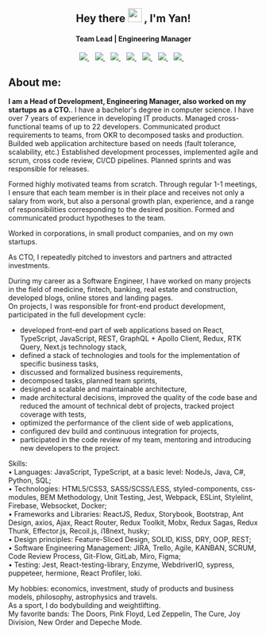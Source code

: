 <!--
**evolurity/evolurity** is a ✨ _special_ ✨ repository because its `README.md` (this file) appears on your GitHub profile.

Here are some ideas to get you started:

- 🔭 I’m currently working on ...
- 🌱 I’m currently learning ...
- 👯 I’m looking to collaborate on ...
- 🤔 I’m looking for help with ...
- 💬 Ask me about ...
- 📫 How to reach me: ...
- 😄 Pronouns: ...
- ⚡ Fun fact: ...
-->
<h2 align="center">
  Hey there <img src="https://media.giphy.com/media/hvRJCLFzcasrR4ia7z/giphy.gif" width="28"> , I'm Yan! 
</h2>

<h4 align='center'>
  Team Lead | Engineering Manager
</h4>


<p align='center'>
  <a href="https://www.linkedin.com/in/nerovny/">
    <img src="https://img.shields.io/badge/linkedin-%230077B5.svg?&style=flat&logo=linkedin&logoColor=white" />
  </a>&nbsp;&nbsp;
  <a href="https://www.instagram.com/nerovny/">
    <img src="https://img.shields.io/badge/instagram-FF00FF.svg?&style=flat&logo=instagram&logoColor=white" />
  </a>&nbsp;&nbsp;
  <a href="https://vk.com/evolurity">
    <img src="https://img.shields.io/badge/vk-%230077B5.svg?&style=flat&logo=vk&logoColor=white" />
  </a>&nbsp;&nbsp;
  <a href="https://t.me/nerovny">
    <img src="https://img.shields.io/badge/telegram-%230077B5.svg?&style=flat&logo=telegram&logoColor=white" />
  </a>&nbsp;&nbsp;
<a href="https://www.facebook.com/evolurity/">
    <img src="https://img.shields.io/badge/facebook-%231DA1F2.svg?&style=flat&logo=facebook&logoColor=white" />        
  </a>&nbsp;&nbsp;
  <a href="https://twitter.com/nerovny">
    <img src="https://img.shields.io/badge/twitter-%231DA1F2.svg?&style=flat&logo=twitter&logoColor=white" />        
  </a>&nbsp;&nbsp;
  <a href="https://www.codewars.com/users/nerovny">
    <img src="https://www.codewars.com/users/nerovny/badges/small" />        
  </a>&nbsp;&nbsp;
</p>

<!-- <p align="center">
  <a href="https://github.com/evolurity">
    <img alt="followers" title="Follow me on Github" src="https://img.shields.io/github/followers/evolurity?color=236ad3&labelColor=1155ba&style=for-the-badge&logo=github&label=Follow"/></a>
  <a href="https://twitter.com/evolurity">
    <img alt="followers" title="Follow me on Twitter" src="https://img.shields.io/twitter/follow/evolurity?color=55960c&labelColor=488207&label=Follow&logo=twitter&logoColor=white&style=for-the-badge"/></a>
  </p> -->



##  About me:
<p>
  <b>I am a Head of Development, Engineering Manager, also worked on my startups as a CTO.</b>. I have a bachelor's degree in computer science.
I have over 7 years of experience in developing IT products.
Managed cross-functional teams of up to 22 developers.
Communicated product requirements to teams, from OKR to decomposed tasks and production.
Builded web application architecture based on needs (fault tolerance, scalability, etc.)
Established development processes, implemented agile and scrum, cross code review, CI/CD pipelines.
Planned sprints and was responsible for releases.

Formed highly motivated teams from scratch.
Through regular 1-1 meetings, I ensure that each team member is in their place and receives not only a salary from work, but also a personal growth plan, experience, and a range of responsibilities corresponding to the desired position.
Formed and communicated product hypotheses to the team.

Worked in corporations, in small product companies, and on my own startups.

As CTO, I repeatedly pitched to investors and partners and attracted investments.

During my career as a Software Engineer, I have worked on many projects in the field of medicine, fintech, banking, real estate and construction, developed blogs, online stores and landing pages. <br>
  On projects, I was responsible for front-end product development, participated in the full development cycle: <br>
  - developed front-end part of web applications based on React, TypeScript, JavaScript, REST, GraphQL + Apollo Client, Redux, RTK Query, Next.js technology stack, <br>
  - defined a stack of technologies and tools for the implementation of specific business tasks, <br>
  - discussed and formalized business requirements, <br>
  - decomposed tasks, planned team sprints, <br>
  - designed a scalable and maintainable architecture, <br>
  - made architectural decisions, improved the quality of the code base and reduced the amount of technical debt of projects, tracked project coverage with tests, <br>
  - optimized the performance of the client side of web applications, <br>
  - configured dev build and continuous integration for projects, <br>
  - participated in the code review of my team, mentoring and introducing new developers to the project. <br>
</p>
<p>
Skills: <br>
•	Languages: JavaScript, TypeScript, at a basic level: NodeJs, Java, C#, Python, SQL;  <br>
•	Technologies: HTML5/CSS3, SASS/SCSS/LESS, styled-components, css-modules, BEM Methodology, Unit Testing, Jest, Webpack, ESLint, Stylelint, Firebase, Websocket, Docker;  <br>
•	Frameworks and Libraries: ReactJS, Redux, Storybook, Bootstrap, Ant Design, axios, Ajax, React Router, Redux Toolkit, Mobx, Redux Sagas, Redux Thunk, Effector.js, Recoil.js, i18next, husky;  <br>
• Design principles:  Feature-Sliced Design, SOLID, KISS, DRY,  OOP, REST;  <br>
•	Software Engineering Management: JIRA, Trello, Agile, KANBAN, SCRUM, Code Review Process, Git-Flow, GitLab, Miro, Figma;  <br>
•	Testing: Jest, React-testing-library, Enzyme, WebdriverIO, sypress, puppeteer, hermione, React Profiler, loki. <br>
</p>
<p>
  My hobbies: economics, investment, study of products and business models, philosophy, astrophysics and travels. <br>
  As a sport, I do bodybuilding and weightlifting. <br>
  My favorite bands: The Doors, Pink Floyd, Led Zeppelin, The Cure, Joy Division, New Order and Depeche Mode.<br>
</p>
